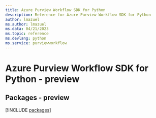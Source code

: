 ```yaml
---
title: Azure Purview Workflow SDK for Python
description: Reference for Azure Purview Workflow SDK for Python
author: lmazuel
ms.author: lmazuel
ms.data: 04/21/2023
ms.topic: reference
ms.devlang: python
ms.service: purviewworkflow
---
```

# Azure Purview Workflow SDK for Python - preview
## Packages - preview
[!INCLUDE [packages](purview-workflow-index.md)]
